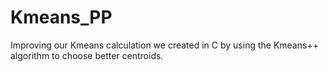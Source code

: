 # Kmeans_PP
Improving our Kmeans calculation we created in C by using the Kmeans++ algorithm to choose better centroids.
